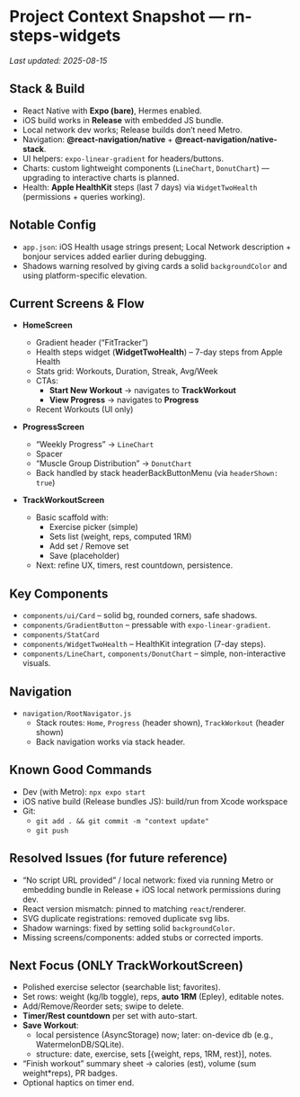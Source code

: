 # Project Context Snapshot — rn-steps-widgets

_Last updated: 2025-08-15_

## Stack & Build
- React Native with **Expo (bare)**, Hermes enabled.
- iOS build works in **Release** with embedded JS bundle.
- Local network dev works; Release builds don’t need Metro.
- Navigation: **@react-navigation/native** + **@react-navigation/native-stack**.
- UI helpers: `expo-linear-gradient` for headers/buttons.
- Charts: custom lightweight components (`LineChart`, `DonutChart`) — upgrading to interactive charts is planned.
- Health: **Apple HealthKit** steps (last 7 days) via `WidgetTwoHealth` (permissions + queries working).

## Notable Config
- `app.json`: iOS Health usage strings present; Local Network description + bonjour services added earlier during debugging.
- Shadows warning resolved by giving cards a solid `backgroundColor` and using platform-specific elevation.

## Current Screens & Flow
- **HomeScreen**
  - Gradient header (“FitTracker”)
  - Health steps widget (**WidgetTwoHealth**) – 7-day steps from Apple Health
  - Stats grid: Workouts, Duration, Streak, Avg/Week
  - CTAs:
    - **Start New Workout** → navigates to **TrackWorkout**
    - **View Progress** → navigates to **Progress**
  - Recent Workouts (UI only)

- **ProgressScreen**
  - “Weekly Progress” → `LineChart`
  - Spacer
  - “Muscle Group Distribution” → `DonutChart`
  - Back handled by stack headerBackButtonMenu (via `headerShown: true`)

- **TrackWorkoutScreen**
  - Basic scaffold with:
    - Exercise picker (simple)
    - Sets list (weight, reps, computed 1RM)
    - Add set / Remove set
    - Save (placeholder)
  - Next: refine UX, timers, rest countdown, persistence.

## Key Components
- `components/ui/Card` – solid bg, rounded corners, safe shadows.
- `components/GradientButton` – pressable with `expo-linear-gradient`.
- `components/StatCard`
- `components/WidgetTwoHealth` – HealthKit integration (7-day steps).
- `components/LineChart`, `components/DonutChart` – simple, non-interactive visuals.

## Navigation
- `navigation/RootNavigator.js`
  - Stack routes: `Home`, `Progress` (header shown), `TrackWorkout` (header shown)
  - Back navigation works via stack header.

## Known Good Commands
- Dev (with Metro): `npx expo start`
- iOS native build (Release bundles JS): build/run from Xcode workspace
- Git:
  - `git add . && git commit -m "context update"`  
  - `git push`

## Resolved Issues (for future reference)
- “No script URL provided” / local network: fixed via running Metro or embedding bundle in Release + iOS local network permissions during dev.
- React version mismatch: pinned to matching `react`/renderer.
- SVG duplicate registrations: removed duplicate svg libs.
- Shadow warnings: fixed by setting solid `backgroundColor`.
- Missing screens/components: added stubs or corrected imports.

## Next Focus (ONLY TrackWorkoutScreen)
- Polished exercise selector (searchable list; favorites).
- Set rows: weight (kg/lb toggle), reps, **auto 1RM** (Epley), editable notes.
- Add/Remove/Reorder sets; swipe to delete.
- **Timer/Rest countdown** per set with auto-start.
- **Save Workout**:
  - local persistence (AsyncStorage) now; later: on-device db (e.g., WatermelonDB/SQLite).
  - structure: date, exercise, sets [{weight, reps, 1RM, rest}], notes.
- “Finish workout” summary sheet → calories (est), volume (sum weight*reps), PR badges.
- Optional haptics on timer end.
